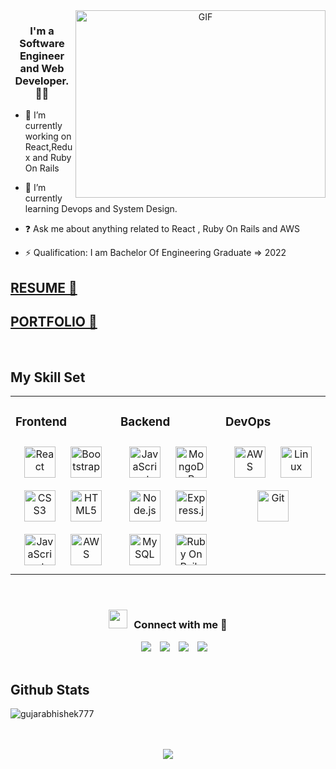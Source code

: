 <a target="_blank" align="center">
    <img align="right" top="500" height="300" width="400" alt="GIF" src="https://media.giphy.com/media/SWoSkN6DxTszqIKEqv/giphy.gif">
  </a>
  
  ### <div align="center">I'm a Software Engineer and Web Developer. 👨‍💻</div>  
    
  
  - 🔭 I’m currently working on React,Redux and Ruby On Rails
    
  
  - 🌱 I’m currently learning Devops and System Design.
    
  
  - ❓ Ask me about anything related to React , Ruby On Rails and AWS   
    
  
  - ⚡ Qualification: I am Bachelor Of Engineering Graduate => 2022  
    
  ## [RESUME 🎯](/)
   
  ## [PORTFOLIO 🚀](/)
  <br/>
  
  
  ## My Skill Set  
  <table><tr><td valign="top" width="33%">
  
  ### Frontend  
  <div align="center">  
  <a href="https://reactjs.org/" target="_blank"><img style="margin: 10px" src="https://profilinator.rishav.dev/skills-assets/react-original-wordmark.svg" alt="React" height="50" /></a>  
  <a href="https://getbootstrap.com/docs/3.4/javascript/" target="_blank"><img style="margin: 10px" src="https://profilinator.rishav.dev/skills-assets/bootstrap-plain.svg" alt="Bootstrap" height="50" /></a>  
  <a href="https://www.w3schools.com/css/" target="_blank"><img style="margin: 10px" src="https://profilinator.rishav.dev/skills-assets/css3-original-wordmark.svg" alt="CSS3" height="50" /></a>  
  <a href="https://en.wikipedia.org/wiki/HTML5" target="_blank"><img style="margin: 10px" src="https://profilinator.rishav.dev/skills-assets/html5-original-wordmark.svg" alt="HTML5" height="50" /></a>  
  <a href="https://www.javascript.com/" target="_blank"><img style="margin: 10px" src="https://profilinator.rishav.dev/skills-assets/javascript-original.svg" alt="JavaScript" height="50" /></a>  
  <a href="https://aws.amazon.com/" target="_blank"><img style="margin: 10px" src="https://profilinator.rishav.dev/skills-assets/amazonwebservices-original-wordmark.svg" alt="AWS" height="50" /></a>  
  </div>
  
  </td><td valign="top" width="33%">
  
  
  
  ### Backend  
  <div align="center">  
  <a href="https://www.javascript.com/" target="_blank"><img style="margin: 10px" src="https://profilinator.rishav.dev/skills-assets/javascript-original.svg" alt="JavaScript" height="50" /></a>  
  <a href="https://www.mongodb.com/" target="_blank"><img style="margin: 10px" src="https://profilinator.rishav.dev/skills-assets/mongodb-original-wordmark.svg" alt="MongoDB" height="50" /></a>  
  <a href="https://nodejs.org/" target="_blank"><img style="margin: 10px" src="https://profilinator.rishav.dev/skills-assets/nodejs-original-wordmark.svg" alt="Node.js" height="50" /></a>  
  <a href="https://expressjs.com/" target="_blank"><img style="margin: 10px" src="https://profilinator.rishav.dev/skills-assets/express-original-wordmark.svg" alt="Express.js" height="50" /></a>  
  <a href="https://www.mysql.com/" target="_blank"><img style="margin: 10px" src="https://profilinator.rishav.dev/skills-assets/mysql-original-wordmark.svg" alt="MySQL" height="50" /></a>  
  <a href="https://rubyonrails.org/" target="_blank"><img style="margin: 10px" src="https://upload.wikimedia.org/wikipedia/commons/thumb/8/8c/Ruby_on_Rails_logos.svg/770px-Ruby_on_Rails_logos.svg.png" alt="Ruby On Rails" height="50" /></a> 
 
  </div>
  
  </td><td valign="top" width="33%">
  
  
  
  ### DevOps  
  <div align="center">  
  <a href="https://aws.amazon.com/" target="_blank"><img style="margin: 10px" src="https://profilinator.rishav.dev/skills-assets/amazonwebservices-original-wordmark.svg" alt="AWS" height="50" /></a>  
  <a href="https://www.linux.org/" target="_blank"><img style="margin: 10px" src="https://profilinator.rishav.dev/skills-assets/linux-original.svg" alt="Linux" height="50" /></a>  
  <a href="https://github.com/" target="_blank"><img style="margin: 10px" src="https://profilinator.rishav.dev/skills-assets/git-scm-icon.svg" alt="Git" height="50" /></a>  
  </div>
  
  </td></tr></table>  
  
  <br/>  
  
  
  <h3 align="center" > <img src="https://media.giphy.com/media/iY8CRBdQXODJSCERIr/giphy.gif" width="30" height="30" style="margin-right: 10px;">Connect with me 🤝 </h3>
  
  <p align="center">
  
   <div align="center"  class="icons-social" style="margin-left: 10px;">
          <a style="margin-left: 10px;"  target="_blank" href="https://linkedin.com/in/abhishek-gujar-89a225192/">
              <img src="https://img.icons8.com/doodle/40/000000/linkedin--v2.png"></a>
          <a style="margin-left: 10px;" target="_blank" href="https://github.com/GujarAbhishek777">
          <img src="https://img.icons8.com/doodle/40/000000/github--v1.png"></a>
          <a style="margin-left: 10px;" target="_blank" href="https://instagram.com/gujarabhishek777">
              <img src="https://img.icons8.com/doodle/40/000000/instagram-new--v2.png"></a>
          <a style="margin-left: 10px;" target="_blank" href="https://twitter.com/@gujarabhishek21">
              <img src="https://img.icons8.com/doodle/1x/twitter-squared--v2.png" ></a>
        </div>
  
    
  
  <br/>  
  
  
  ## Github Stats  
  
  
  <p><img align="center" src="https://github-readme-streak-stats.herokuapp.com/?user=gujarabhishek777&" alt="gujarabhishek777" /></p>
  
  <br/>  
  
  
    
  
  <br/>  
  
  <div align="center">
  <img src="https://komarev.com/ghpvc/?username=gujarabhishek777&label=Profile%20views&color=0e75b6&style=flat" align="center" />
  </div>  
    
  
  <br/>  
  
    
  
  <br/>  
  
  
  <br />
